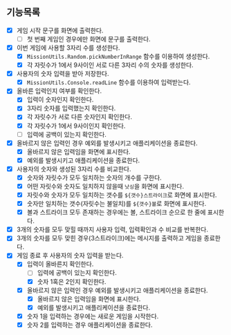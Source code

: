 ## 기능목록

- [x] 게임 시작 문구를 화면에 출력한다.
  - [ ] 첫 번째 게임인 경우에만 화면에 문구를 출력한다.
- [x] 이번 게임에 사용할 3자리 수를 생성한다.
  - [x] `MissionUtils.Random.pickNumberInRange` 함수를 이용하여 생성한다.
  - [x] 각 자릿수가 1에서 9사이인 서로 다른 3자리 수의 숫자를 생성한다.
- [x] 사용자의 숫자 입력을 받아 저장한다.
  - [x] `MissionUtils.Console.readLine` 함수를 이용하여 입력받는다.
- [x] 올바른 입력인지 여부를 확인한다.
  - [x] 입력이 숫자인지 확인한다.
  - [x] 3자리 숫자를 입력했는지 확인한다.
  - [x] 각 자릿수가 서로 다른 숫자인지 확인한다.
  - [x] 각 자릿수가 1에서 9사이인지 확인한다.
  - [ ] 입력에 공백이 있는지 확인한다.
- [x] 올바르지 않은 입력인 경우 예외를 발생시키고 애플리케이션을 종료한다.
  - [x] 올바르지 않은 입력임을 화면에 표시한다.
  - [x] 예외를 발생시키고 애플리케이션을 종료한다.
- [x] 사용자의 숫자와 생성된 3자리 수를 비교한다.
  - [x] 숫자와 자릿수가 모두 일치하는 숫자의 개수를 구한다.
  - [x] 어떤 자릿수와 숫자도 일치하지 않을때 `낫싱`을 화면에 표시한다.
  - [x] 자릿수와 숫자가 모두 일치하는 갯수를 `${갯수}스트라이크`로 화면에 표시한다.
  - [x] 숫자만 일치하는 갯수(자릿수는 불일치)를 `${갯수}볼`로 화면에 표시한다.
  - [x] 볼과 스트라이크 모두 존재하는 경우에는 볼, 스트라이크 순으로 한 줄에 표시한다.
- [x] 3개의 숫자를 모두 맞힐 때까지 사용자 입력, 입력확인과 수 비교를 반복한다.
- [x] 3개의 숫자를 모두 맞힌 경우(3스트라이크)에는 메시지를 출력하고 게임을 종료한다.
- [x] 게임 종료 후 사용자의 숫자 입력을 받는다.
  - [x] 입력이 올바른지 확인한다.
    - [ ] 입력에 공백이 있는지 확인한다.
    - [x] 숫자 1혹은 2인지 확인한다.
  - [x] 올바르지 않은 입력인 경우 예외를 발생시키고 애플리케이션을 종료한다.
    - [x] 올바르지 않은 입력임을 화면에 표시한다.
    - [x] 예외를 발생시키고 애플리케이션을 종료한다.
  - [x] 숫자 1을 입력하는 경우에는 새로운 게임을 시작한다.
  - [x] 숫자 2를 입력하는 경우 애플리케이션을 종료한다.

